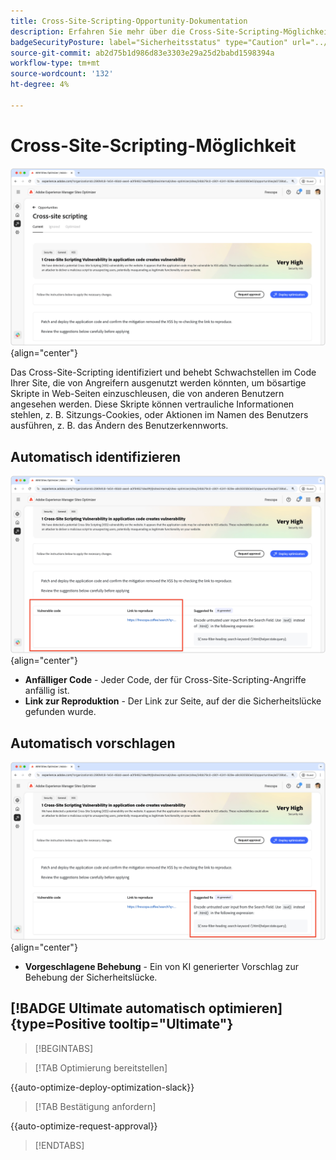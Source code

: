 ```yaml
---
title: Cross-Site-Scripting-Opportunity-Dokumentation
description: Erfahren Sie mehr über die Cross-Site-Scripting-Möglichkeit und lernen Sie, Schwachstellen in der Site-Sicherheit zu identifizieren und zu beheben.
badgeSecurityPosture: label="Sicherheitsstatus" type="Caution" url="../../opportunity-types/security-posture.md" tooltip="Sicherheitsstatus"
source-git-commit: ab2d75b1d986d83e3303e29a25d2babd1598394a
workflow-type: tm+mt
source-wordcount: '132'
ht-degree: 4%

---
```



# Cross-Site-Scripting-Möglichkeit

![Site-übergreifende Opportunity](./assets/cross-site-scripting/hero.png){align="center"}

Das Cross-Site-Scripting identifiziert und behebt Schwachstellen im Code Ihrer Site, die von Angreifern ausgenutzt werden könnten, um bösartige Skripte in Web-Seiten einzuschleusen, die von anderen Benutzern angesehen werden. Diese Skripte können vertrauliche Informationen stehlen, z. B. Sitzungs-Cookies, oder Aktionen im Namen des Benutzers ausführen, z. B. das Ändern des Benutzerkennworts.

## Automatisch identifizieren

![Site-übergreifende Opportunity automatisch identifizieren](./assets/cross-site-scripting/auto-identify.png){align="center"}

* **Anfälliger Code** - Jeder Code, der für Cross-Site-Scripting-Angriffe anfällig ist.
* **Link zur Reproduktion** - Der Link zur Seite, auf der die Sicherheitslücke gefunden wurde.

## Automatisch vorschlagen

![Site-übergreifende Opportunity automatisch vorschlagen](./assets/cross-site-scripting/auto-suggest.png){align="center"}

* **Vorgeschlagene Behebung** - Ein von KI generierter Vorschlag zur Behebung der Sicherheitslücke.

## [!BADGE Ultimate automatisch optimieren]{type=Positive tooltip="Ultimate"}


>[!BEGINTABS]

>[!TAB Optimierung bereitstellen]

{{auto-optimize-deploy-optimization-slack}}

>[!TAB Bestätigung anfordern]

{{auto-optimize-request-approval}}

>[!ENDTABS]
